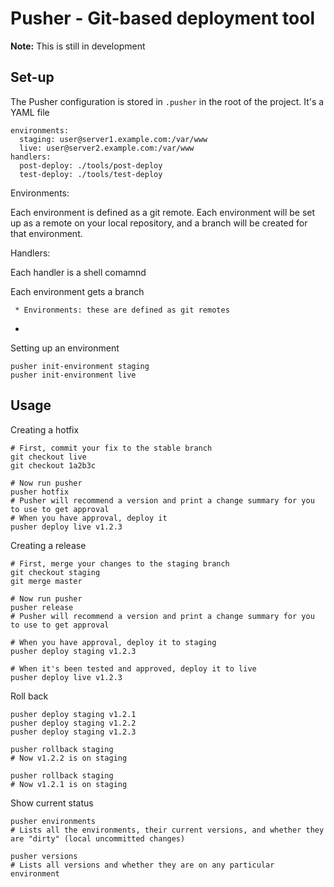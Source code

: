 Pusher - Git-based deployment tool
==================================

**Note:** This is still in development

Set-up
------

The Pusher configuration is stored in `.pusher` in the root of the project.  It's a YAML file

    environments:
      staging: user@server1.example.com:/var/www
      live: user@server2.example.com:/var/www
    handlers:
      post-deploy: ./tools/post-deploy
      test-deploy: ./tools/test-deploy

Environments:

Each environment is defined as a git remote.  Each environment will be set up as a remote on your local repository, and a branch will be created for that environment.

Handlers:

Each handler is a shell comamnd

Each environment gets a branch

	 * Environments: these are defined as git remotes
 * 

Setting up an environment

    pusher init-environment staging
    pusher init-environment live

Usage
-----

Creating a hotfix

    # First, commit your fix to the stable branch
    git checkout live
    git checkout 1a2b3c

    # Now run pusher
    pusher hotfix
    # Pusher will recommend a version and print a change summary for you to use to get approval
    # When you have approval, deploy it
    pusher deploy live v1.2.3   

Creating a release

    # First, merge your changes to the staging branch
    git checkout staging
    git merge master

    # Now run pusher
    pusher release
    # Pusher will recommend a version and print a change summary for you to use to get approval

    # When you have approval, deploy it to staging
    pusher deploy staging v1.2.3   

    # When it's been tested and approved, deploy it to live
    pusher deploy live v1.2.3

Roll back

    pusher deploy staging v1.2.1
    pusher deploy staging v1.2.2
    pusher deploy staging v1.2.3

    pusher rollback staging
    # Now v1.2.2 is on staging

    pusher rollback staging
    # Now v1.2.1 is on staging

Show current status

    pusher environments
    # Lists all the environments, their current versions, and whether they are "dirty" (local uncommitted changes)

    pusher versions
    # Lists all versions and whether they are on any particular environment
